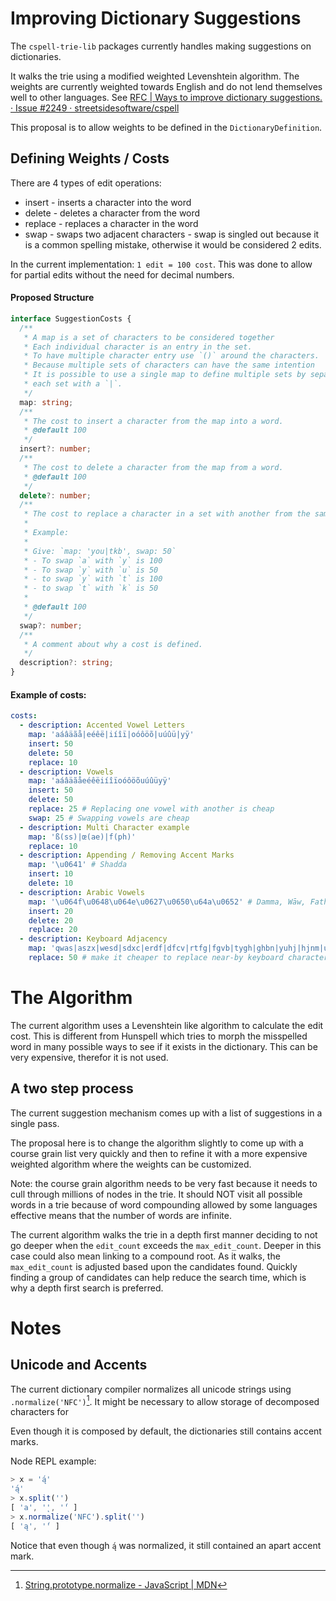 # Improving Dictionary Suggestions

The `cspell-trie-lib` packages currently handles making suggestions on dictionaries.

It walks the trie using a modified weighted Levenshtein algorithm. The weights are currently weighted towards English and do not lend themselves well to other languages. See [RFC | Ways to improve dictionary suggestions. · Issue #2249 · streetsidesoftware/cspell](https://github.com/streetsidesoftware/cspell/issues/2249)

This proposal is to allow weights to be defined in the `DictionaryDefinition`.

## Defining Weights / Costs

There are 4 types of edit operations:

- insert - inserts a character into the word
- delete - deletes a character from the word
- replace - replaces a character in the word
- swap - swaps two adjacent characters - swap is singled out because it is a common spelling mistake, otherwise it would be considered 2 edits.

In the current implementation: `1 edit = 100 cost`. This was done to allow for partial edits without the need for decimal numbers.

#### Proposed Structure

```ts
interface SuggestionCosts {
  /**
   * A map is a set of characters to be considered together
   * Each individual character is an entry in the set.
   * To have multiple character entry use `()` around the characters.
   * Because multiple sets of characters can have the same intention
   * It is possible to use a single map to define multiple sets by separating
   * each set with a `|`.
   */
  map: string;
  /**
   * The cost to insert a character from the map into a word.
   * @default 100
   */
  insert?: number;
  /**
   * The cost to delete a character from the map from a word.
   * @default 100
   */
  delete?: number;
  /**
   * The cost to replace a character in a set with another from the same set.
   *
   * Example:
   *
   * Give: `map: 'you|tkb', swap: 50`
   * - To swap `a` with `y` is 100
   * - To swap `y` with `u` is 50
   * - to swap `y` with `t` is 100
   * - to swap `t` with `k` is 50
   *
   * @default 100
   */
  swap?: number;
  /**
   * A comment about why a cost is defined.
   */
  description?: string;
}
```

#### Example of costs:

```yaml
costs:
  - description: Accented Vowel Letters
    map: 'aáâäãå|eéêë|iíîï|oóôöõ|uúûü|yÿ'
    insert: 50
    delete: 50
    replace: 10
  - description: Vowels
    map: 'aáâäãåeéêëiíîïoóôöõuúûüyÿ'
    insert: 50
    delete: 50
    replace: 25 # Replacing one vowel with another is cheap
    swap: 25 # Swapping vowels are cheap
  - description: Multi Character example
    map: 'ß(ss)|œ(ae)|f(ph)'
    replace: 10
  - description: Appending / Removing Accent Marks
    map: '\u0641' # Shadda
    insert: 10
    delete: 10
  - description: Arabic Vowels
    map: '\u064f\u0648\u064e\u0627\u0650\u64a\u0652' # Damma, Wāw, Fatha, Alif, Kasra, Ya', Sukūn
    insert: 20
    delete: 20
    replace: 20
  - description: Keyboard Adjacency
    map: 'qwas|aszx|wesd|sdxc|erdf|dfcv|rtfg|fgvb|tygh|ghbn|yuhj|hjnm|uijk|jkm|iokl|opl'
    replace: 50 # make it cheaper to replace near-by keyboard characters
```

<!---
  cspell:ignore aáâäãå eéêë iíîï oóôöõ uúûü yÿ
  cspell:ignore aáâäãåeéêëiíîïoóôöõuúûüyÿ
  cspell:ignore Shadda Damma Fatha Alif Kasra Sukūn
  cspell:ignore aszx dfcv erdf fgvb ghbn hjnm iokl qwas rtfg sdxc tygh uijk wesd yuhj
-->

# The Algorithm

The current algorithm uses a Levenshtein like algorithm to calculate the edit cost. This is different from
Hunspell which tries to morph the misspelled word in many possible ways to see if it exists in the dictionary. This can be very expensive, therefor it is not used.

## A two step process

The current suggestion mechanism comes up with a list of suggestions in a single pass.

The proposal here is to change the algorithm slightly to come up with a course grain list very quickly and
then to refine it with a more expensive weighted algorithm where the weights can be customized.

Note: the course grain algorithm needs to be very fast because it needs to cull through millions of nodes in
the trie. It should NOT visit all possible words in a trie because of word compounding allowed by some languages effective means that the number of words are infinite.

The current algorithm walks the trie in a depth first manner deciding to not go deeper when the `edit_count`
exceeds the `max_edit_count`. Deeper in this case could also mean linking to a compound root. As it walks,
the `max_edit_count` is adjusted based upon the candidates found. Quickly finding a group of candidates can
help reduce the search time, which is why a depth first search is preferred.

# Notes

## Unicode and Accents

The current dictionary compiler normalizes all unicode strings using `.normalize('NFC')`[^1]. It might be
necessary to allow storage of decomposed characters for

Even though it is composed by default, the dictionaries still contains accent marks.

Node REPL example:

```js
> x = 'ą́'
'ą́'
> x.split('')
[ 'a', '̨', '́' ]
> x.normalize('NFC').split('')
[ 'ą', '́' ]
```

Notice that even though `ą́` was normalized, it still contained an apart accent mark.

[^1]: [String.prototype.normalize - JavaScript | MDN](https://developer.mozilla.org/en-US/docs/Web/JavaScript/Reference/Global_Objects/String/normalize)
